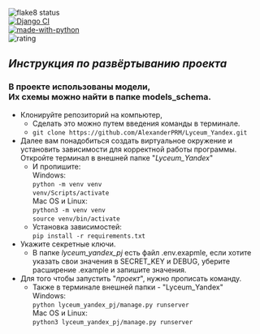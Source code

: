 ![flake8 status](https://github.com/AlexanderPRM/Lyceum_Yandex/actions/workflows/python-package.yml/badge.svg)<br>
[![Django CI](https://github.com/AlexanderPRM/Lyceum_Yandex/actions/workflows/django.yml/badge.svg)](https://github.com/AlexanderPRM/Lyceum_Yandex/actions/workflows/django.yml)<br>
[![made-with-python](https://img.shields.io/badge/Made%20with-Python-1f425f.svg)](https://www.python.org/)<br>
![rating](https://img.shields.io/badge/rating-★☆☆☆☆-brightgreen)&nbsp;&nbsp;
##  *Инструкция по развёртыванию проекта*

### В проекте использованы модели,<br>Их схемы можно найти в папке models_schema.

- Клонируйте репозиторий на компьютер,
  - Сделать это можно путем введения команды в терминале.
  - ```git clone https://github.com/AlexanderPRM/Lyceum_Yandex.git``` 
- Далее вам понадобиться создать виртуальное окружение и установить зависимости для корректной работы программы.
  Откройте терминал в внешней папке "_Lyceum_Yandex_"<br>
    -  И пропишите:<br>
    Windows:
      <br>```python -m venv venv```<br>
        ```venv/Scripts/activate```<br>
    Mac OS и Linux:
      <br>```python3 -m venv venv```<br>
        ```source venv/bin/activate```
    - Установка зависимостей:
      <br>```pip install -r requirements.txt```<br>
- Укажите секретные ключи.
  - В папке _lyceum_yandex_pj_ есть файл .env.exapmle, если хотите указать свои значения в SECRET_KEY и DEBUG, уберите расширение .example и запишите значения.
- Для того чтобы запустить "_проект_", нужно прописать команду. 
  - Также в терминале внешней папки - "Lyceum_Yandex"
  <br>Windows:<br>
  ```python lyceum_yandex_pj/manage.py runserver```
  <br>Mac OS и Linux:<br>
  ```python3 lyceum_yandex_pj/manage.py runserver```
  
